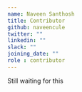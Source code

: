 ```yaml
---
name: Naveen Santhosh
title: Contributor
github: naveencule
twitter: ""
linkedin: ""
slack: ""
joining_date: ""
role : contributor
---
```


Still waiting for this
